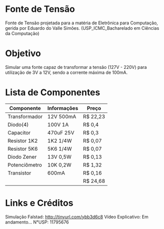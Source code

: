 # Fonte de Tensão
Fonte de Tensão projetada para a matéria de Eletrônica para Computação, gerida por Eduardo do Valle Simões.
(USP_ICMC_Bacharelado em Ciências da Computação)

# Objetivo
Simular uma fonte capaz de transformar a tensão (127V - 220V) para utilização de 3V a 12V, sendo a corrente máxima de 100mA.

# Lista de Componentes
|   Componente   | Informações |  Preço   |
|----------------|-------------|----------|
|  Transformador |  12V 500mA  | R$ 22,23 |
|    Diodo(4)    |   100V 1A   |  R$ 0,4  |
|    Capacitor   |  470uF 25V  |  R$ 0,3  |
|  Resistor 1K2  |   1K2 1/4W  |  R$ 0,07 |
|  Resistor 5K6  |   5K6 1/4W  |  R$ 0,07 |
|  Diodo Zener   |   13V 0,5W  |  R$ 0,13 |
|  Potenciômetro |   10K 0,2W  |  R$ 1,32 |
|   Transistor   |    600mA    |  R$ 0,16 |
|                |             | R$ 24,68 |

# Links e Créditos
Simulação Falstad: http://tinyurl.com/ybb3d6c8
Vídeo Explicativo: Em andamento...
N°USP: 11795676
